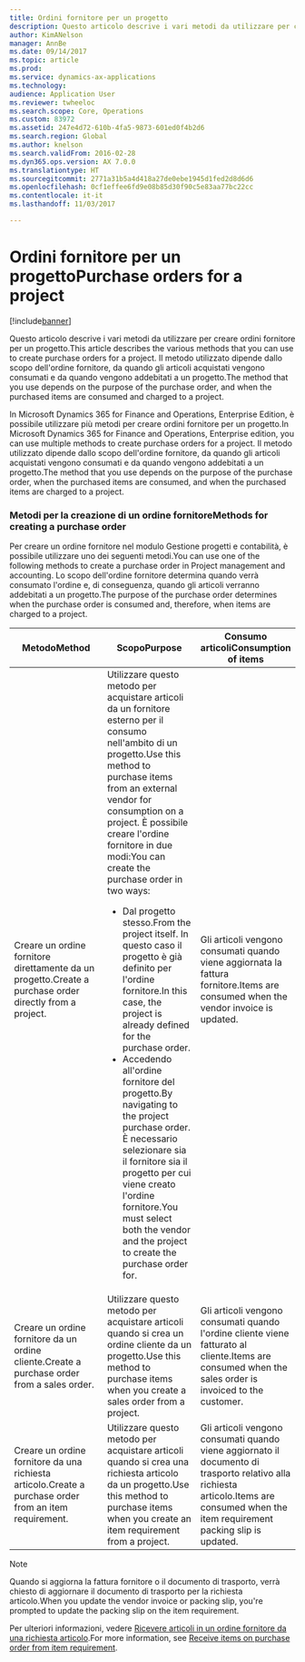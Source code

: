 ```yaml
---
title: Ordini fornitore per un progetto
description: Questo articolo descrive i vari metodi da utilizzare per creare ordini fornitore per un progetto. Il metodo utilizzato dipende dallo scopo dell'ordine fornitore, da quando gli articoli acquistati vengono consumati e da quando vengono addebitati a un progetto.
author: KimANelson
manager: AnnBe
ms.date: 09/14/2017
ms.topic: article
ms.prod: 
ms.service: dynamics-ax-applications
ms.technology: 
audience: Application User
ms.reviewer: twheeloc
ms.search.scope: Core, Operations
ms.custom: 83972
ms.assetid: 247e4d72-610b-4fa5-9873-601ed0f4b2d6
ms.search.region: Global
ms.author: knelson
ms.search.validFrom: 2016-02-28
ms.dyn365.ops.version: AX 7.0.0
ms.translationtype: HT
ms.sourcegitcommit: 2771a31b5a4d418a27de0ebe1945d1fed2d8d6d6
ms.openlocfilehash: 0cf1effee6fd9e08b85d30f90c5e83aa77bc22cc
ms.contentlocale: it-it
ms.lasthandoff: 11/03/2017

---
```


# <a name="purchase-orders-for-a-project"></a><span data-ttu-id="6e463-104">Ordini fornitore per un progetto</span><span class="sxs-lookup"><span data-stu-id="6e463-104">Purchase orders for a project</span></span>

[!include[banner](../includes/banner.md)]


<span data-ttu-id="6e463-105">Questo articolo descrive i vari metodi da utilizzare per creare ordini fornitore per un progetto.</span><span class="sxs-lookup"><span data-stu-id="6e463-105">This article describes the various methods that you can use to create purchase orders for a project.</span></span> <span data-ttu-id="6e463-106">Il metodo utilizzato dipende dallo scopo dell'ordine fornitore, da quando gli articoli acquistati vengono consumati e da quando vengono addebitati a un progetto.</span><span class="sxs-lookup"><span data-stu-id="6e463-106">The method that you use depends on the purpose of the purchase order, and when the purchased items are consumed and charged to a project.</span></span>

<span data-ttu-id="6e463-107">In Microsoft Dynamics 365 for Finance and Operations, Enterprise Edition, è possibile utilizzare più metodi per creare ordini fornitore per un progetto.</span><span class="sxs-lookup"><span data-stu-id="6e463-107">In Microsoft Dynamics 365 for Finance and Operations, Enterprise edition, you can use multiple methods to create purchase orders for a project.</span></span> <span data-ttu-id="6e463-108">Il metodo utilizzato dipende dallo scopo dell'ordine fornitore, da quando gli articoli acquistati vengono consumati e da quando vengono addebitati a un progetto.</span><span class="sxs-lookup"><span data-stu-id="6e463-108">The method that you use depends on the purpose of the purchase order, when the purchased items are consumed, and when the purchased items are charged to a project.</span></span>

### <a name="methods-for-creating-a-purchase-order"></a><span data-ttu-id="6e463-109">Metodi per la creazione di un ordine fornitore</span><span class="sxs-lookup"><span data-stu-id="6e463-109">Methods for creating a purchase order</span></span>

<span data-ttu-id="6e463-110">Per creare un ordine fornitore nel modulo Gestione progetti e contabilità, è possibile utilizzare uno dei seguenti metodi.</span><span class="sxs-lookup"><span data-stu-id="6e463-110">You can use one of the following methods to create a purchase order in Project management and accounting.</span></span> <span data-ttu-id="6e463-111">Lo scopo dell'ordine fornitore determina quando verrà consumato l'ordine e, di conseguenza, quando gli articoli verranno addebitati a un progetto.</span><span class="sxs-lookup"><span data-stu-id="6e463-111">The purpose of the purchase order determines when the purchase order is consumed and, therefore, when items are charged to a project.</span></span>

<table>
<colgroup>
<col width="33%" />
<col width="33%" />
<col width="33%" />
</colgroup>
<thead>
<tr class="header">
<th><span data-ttu-id="6e463-112">Metodo</span><span class="sxs-lookup"><span data-stu-id="6e463-112">Method</span></span></th>
<th><span data-ttu-id="6e463-113">Scopo</span><span class="sxs-lookup"><span data-stu-id="6e463-113">Purpose</span></span></th>
<th><span data-ttu-id="6e463-114">Consumo articoli</span><span class="sxs-lookup"><span data-stu-id="6e463-114">Consumption of items</span></span></th>
</tr>
</thead>
<tbody>
<tr class="odd">
<td><span data-ttu-id="6e463-115">Creare un ordine fornitore direttamente da un progetto.</span><span class="sxs-lookup"><span data-stu-id="6e463-115">Create a purchase order directly from a project.</span></span></td>
<td><span data-ttu-id="6e463-116">Utilizzare questo metodo per acquistare articoli da un fornitore esterno per il consumo nell'ambito di un progetto.</span><span class="sxs-lookup"><span data-stu-id="6e463-116">Use this method to purchase items from an external vendor for consumption on a project.</span></span> <span data-ttu-id="6e463-117">È possibile creare l'ordine fornitore in due modi:</span><span class="sxs-lookup"><span data-stu-id="6e463-117">You can create the purchase order in two ways:</span></span>
<ul>
<li><span data-ttu-id="6e463-118">Dal progetto stesso.</span><span class="sxs-lookup"><span data-stu-id="6e463-118">From the project itself.</span></span> <span data-ttu-id="6e463-119">In questo caso il progetto è già definito per l'ordine fornitore.</span><span class="sxs-lookup"><span data-stu-id="6e463-119">In this case, the project is already defined for the purchase order.</span></span></li>
<li><span data-ttu-id="6e463-120">Accedendo all'ordine fornitore del progetto.</span><span class="sxs-lookup"><span data-stu-id="6e463-120">By navigating to the project purchase order.</span></span> <span data-ttu-id="6e463-121">È necessario selezionare sia il fornitore sia il progetto per cui viene creato l'ordine fornitore.</span><span class="sxs-lookup"><span data-stu-id="6e463-121">You must select both the vendor and the project to create the purchase order for.</span></span></li>
</ul></td>
<td><span data-ttu-id="6e463-122">Gli articoli vengono consumati quando viene aggiornata la fattura fornitore.</span><span class="sxs-lookup"><span data-stu-id="6e463-122">Items are consumed when the vendor invoice is updated.</span></span></td>
</tr>
<tr class="even">
<td><span data-ttu-id="6e463-123">Creare un ordine fornitore da un ordine cliente.</span><span class="sxs-lookup"><span data-stu-id="6e463-123">Create a purchase order from a sales order.</span></span></td>
<td><span data-ttu-id="6e463-124">Utilizzare questo metodo per acquistare articoli quando si crea un ordine cliente da un progetto.</span><span class="sxs-lookup"><span data-stu-id="6e463-124">Use this method to purchase items when you create a sales order from a project.</span></span></td>
<td><span data-ttu-id="6e463-125">Gli articoli vengono consumati quando l'ordine cliente viene fatturato al cliente.</span><span class="sxs-lookup"><span data-stu-id="6e463-125">Items are consumed when the sales order is invoiced to the customer.</span></span></td>
</tr>
<tr class="odd">
<td><span data-ttu-id="6e463-126">Creare un ordine fornitore da una richiesta articolo.</span><span class="sxs-lookup"><span data-stu-id="6e463-126">Create a purchase order from an item requirement.</span></span></td>
<td><span data-ttu-id="6e463-127">Utilizzare questo metodo per acquistare articoli quando si crea una richiesta articolo da un progetto.</span><span class="sxs-lookup"><span data-stu-id="6e463-127">Use this method to purchase items when you create an item requirement from a project.</span></span></td>
<td><span data-ttu-id="6e463-128">Gli articoli vengono consumati quando viene aggiornato il documento di trasporto relativo alla richiesta articolo.</span><span class="sxs-lookup"><span data-stu-id="6e463-128">Items are consumed when the item requirement packing slip is updated.</span></span></td>
</tr>
</tbody>
</table>

> [!NOTE] 
> <span data-ttu-id="6e463-129">Quando si aggiorna la fattura fornitore o il documento di trasporto, verrà chiesto di aggiornare il documento di trasporto per la richiesta articolo.</span><span class="sxs-lookup"><span data-stu-id="6e463-129">When you update the vendor invoice or packing slip, you're prompted to update the packing slip on the item requirement.</span></span>

<span data-ttu-id="6e463-130">Per ulteriori informazioni, vedere [Ricevere articoli in un ordine fornitore da una richiesta articolo](tasks/receive-items-purchase-order-item-requirement.md).</span><span class="sxs-lookup"><span data-stu-id="6e463-130">For more information, see [Receive items on purchase order from item requirement](tasks/receive-items-purchase-order-item-requirement.md).</span></span>


